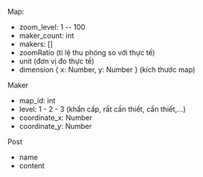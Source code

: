 Map:

-   zoom_level: 1 -- 100
-   maker_count: int
-   makers: <Maker>[]
-   zoomRatio (tỉ lệ thu phóng so với thực tế)
-   unit (đơn vị đo thực tế)
-   dimension { x: Number, y: Number } (kích thước map)

Maker

-   map_id: int
-   level: 1 - 2 - 3 (khẩn cấp, rất cần thiết, cần thiết,...)
-   coordinate_x: Number
-   coordinate_y: Number

Post

-   name
-   content
